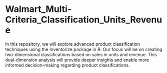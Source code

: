 # Walmart_Multi-Criteria_Classification_Units_Revenue
In this repository, we will explore advanced product classification techniques using the Inventorize package in R. Our focus will be on creating two-dimensional classifications based on sales in units and revenue. This dual-dimension analysis will provide deeper insights and enable more informed decision-making regarding product classifications.
